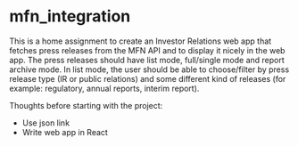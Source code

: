 # mfn_integration

This is a home assignment to create an Investor Relations web app that fetches press releases from the MFN API and to display it nicely in the web app. The press releases should have list mode, full/single mode and report archive mode. In list mode, the user should be able to choose/filter by press release type (IR or public relations) and some different kind of releases (for example: regulatory, annual reports, interim report).

Thoughts before starting with the project:
- Use json link
- Write web app in React